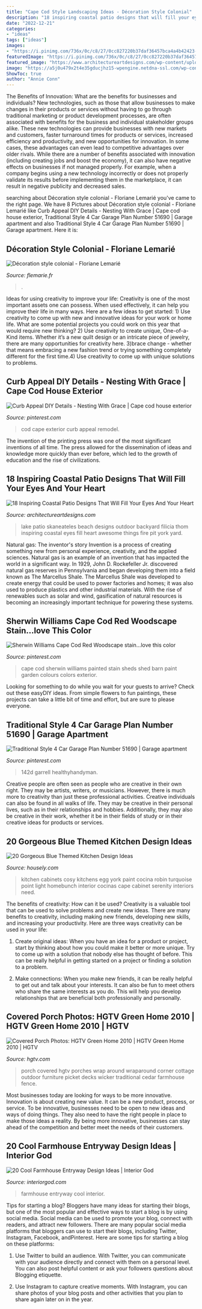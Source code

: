 ```yaml
---
title: "Cape Cod Style Landscaping Ideas - Décoration Style Colonial"
description: "18 inspiring coastal patio designs that will fill your eyes and your heart"
date: "2022-12-21"
categories:
- "ideas"
tags: ["ideas"]
images:
- "https://i.pinimg.com/736x/0c/c8/27/0cc827220b37daf36457bca4a4b42423--color-pallets-cape-cod.jpg"
featuredImage: "https://i.pinimg.com/736x/0c/c8/27/0cc827220b37daf36457bca4a4b42423--color-pallets-cape-cod.jpg"
featured_image: "https://www.architectureartdesigns.com/wp-content/uploads/2015/05/18-Inspiring-Coastal-Patio-Designs-That-Will-Fill-Your-Eyes-And-Your-Heart-6-630x473.jpg"
image: "https://a5j0u479x2t4e35gducjhz15-wpengine.netdna-ssl.com/wp-content/uploads/2015/06/blue-cosy-kitchen-design-new-york-picture-74969.jpg"
ShowToc: true
author: "Annie Conn"
---
```



The Benefits of Innovation: What are the benefits for businesses and individuals?
New technologies, such as those that allow businesses to make changes in their products or services without having to go through traditional marketing or product development processes, are often associated with benefits for the business and individual stakeholder groups alike. These new technologies can provide businesses with new markets and customers, faster turnaround times for products or services, increased efficiency and productivity, and new opportunities for innovation. In some cases, these advantages can even lead to competitive advantages over older rivals.
While there are a number of benefits associated with innovation (including creating jobs and boost the economy), it can also have negative effects on businesses if not managed properly. For example, when a company begins using a new technology incorrectly or does not properly validate its results before implementing them in the marketplace, it can result in negative publicity and decreased sales.

	

		
searching about Décoration style colonial - Floriane Lemarié you've came to the right page. We have 8 Pictures about Décoration style colonial - Floriane Lemarié like Curb Appeal DIY Details - Nesting With Grace | Cape cod house exterior, Traditional Style 4 Car Garage Plan Number 51690 | Garage apartment and also Traditional Style 4 Car Garage Plan Number 51690 | Garage apartment. Here it is:
		
    
## Décoration Style Colonial - Floriane Lemarié

<img loading=lazy src="https://www.flemarie.fr/blog/wp-content/uploads/2016/03/déco-style-colonial-10.jpg" onerror="this.onerror=null;this.src='https://tse2.mm.bing.net/th?id=OIP.N1hqY80BUW8RCjd413FYiwHaKl&amp;pid=15.1';" alt="Décoration style colonial - Floriane Lemarié">

_Source: flemarie.fr_

>. 

	

Ideas for using creativity to improve your life:
Creativity is one of the most important assets one can possess. When used effectively, it can help you improve their life in many ways. Here are a few ideas to get started: 1) Use creativity to come up with new and innovative ideas for your work or home life. What are some potential projects you could work on this year that would require new thinking? 2) Use creativity to create unique, One-of-a-Kind items. Whether it’s a new quilt design or an intricate piece of jewelry, there are many opportunities for creativity here. 3)brace change - whether that means embracing a new fashion trend or trying something completely different for the first time.4) Use creativity to come up with unique solutions to problems.

    
## Curb Appeal DIY Details - Nesting With Grace | Cape Cod House Exterior

<img loading=lazy src="https://i.pinimg.com/736x/52/05/b1/5205b1fc52874d1462d1c144215f57c1--cape-cod-exterior-remodel-cape-cod-house-exterior-curb-appeal.jpg" onerror="this.onerror=null;this.src='https://tse4.mm.bing.net/th?id=OIP._fW57VqFcbb7yr2JHQ-qGgHaLG&amp;pid=15.1';" alt="Curb Appeal DIY Details - Nesting With Grace | Cape cod house exterior">

_Source: pinterest.com_

>cod cape exterior curb appeal remodel. 

	

The invention of the printing press was one of the most significant inventions of all time. The press allowed for the dissemination of ideas and knowledge more quickly than ever before, which led to the growth of education and the rise of civilizations.

    
## 18 Inspiring Coastal Patio Designs That Will Fill Your Eyes And Your Heart

<img loading=lazy src="https://www.architectureartdesigns.com/wp-content/uploads/2015/05/18-Inspiring-Coastal-Patio-Designs-That-Will-Fill-Your-Eyes-And-Your-Heart-6-630x473.jpg" onerror="this.onerror=null;this.src='https://tse3.mm.bing.net/th?id=OIP.seu5wIO5o4HWRNqhwUnG6QHaFj&amp;pid=15.1';" alt="18 Inspiring Coastal Patio Designs That Will Fill Your Eyes And Your Heart">

_Source: architectureartdesigns.com_

>lake patio skaneateles beach designs outdoor backyard filicia thom inspiring coastal eyes fill heart awesome things fire pit york yard. 

	

Natural gas: The inventor's story
Invention is a process of creating something new from personal experience, creativity, and the applied sciences. Natural gas is an example of an invention that has impacted the world in a significant way. In 1929, John D. Rockefeller Jr. discovered natural gas reserves in Pennsylvania and began developing them into a field known as The Marcellus Shale. The Marcellus Shale was developed to create energy that could be used to power factories and homes; it was also used to produce plastics and other industrial materials. With the rise of renewables such as solar and wind, gasification of natural resources is becoming an increasingly important technique for powering these systems.

    
## Sherwin Williams Cape Cod Red Woodscape Stain...love This Color

<img loading=lazy src="https://i.pinimg.com/736x/0c/c8/27/0cc827220b37daf36457bca4a4b42423--color-pallets-cape-cod.jpg" onerror="this.onerror=null;this.src='https://tse2.mm.bing.net/th?id=OIP.5_K1cmB5pg-UHfXu5sW9OwHaJ3&amp;pid=15.1';" alt="Sherwin Williams Cape Cod Red Woodscape stain...love this color">

_Source: pinterest.com_

>cape cod sherwin williams painted stain sheds shed barn paint garden colours colors exterior. 

	

Looking for something to do while you wait for your guests to arrive? Check out these easyDIY ideas. From simple flowers to fun paintings, these projects can take a little bit of time and effort, but are sure to please everyone.

    
## Traditional Style 4 Car Garage Plan Number 51690 | Garage Apartment

<img loading=lazy src="https://i.pinimg.com/736x/78/3c/a8/783ca82a0d9615f4d5e2c254ee81a963.jpg" onerror="this.onerror=null;this.src='https://tse1.mm.bing.net/th?id=OIP.C4AeJJve7MJ6G_Tux7nLUgHaFj&amp;pid=15.1';" alt="Traditional Style 4 Car Garage Plan Number 51690 | Garage apartment">

_Source: pinterest.com_

>142d garrell healthyhandyman. 

	

Creative people are often seen as people who are creative in their own right. They may be artists, writers, or musicians. However, there is much more to creativity than just these professional activities. Creative individuals can also be found in all walks of life. They may be creative in their personal lives, such as in their relationships and hobbies. Additionally, they may also be creative in their work, whether it be in their fields of study or in their creative ideas for products or services.

    
## 20 Gorgeous Blue Themed Kitchen Design Ideas

<img loading=lazy src="https://a5j0u479x2t4e35gducjhz15-wpengine.netdna-ssl.com/wp-content/uploads/2015/06/blue-cosy-kitchen-design-new-york-picture-74969.jpg" onerror="this.onerror=null;this.src='https://tse3.mm.bing.net/th?id=OIP._re-wc1sdFXO0vBBFq2d7gHaF7&amp;pid=15.1';" alt="20 Gorgeous Blue Themed Kitchen Design Ideas">

_Source: housely.com_

>kitchen cabinets cosy kitchens egg york paint cocina robin turquoise point light homebunch interior cocinas cape cabinet serenity interiors need. 

	

The benefits of creativity: How can it be used?
Creativity is a valuable tool that can be used to solve problems and create new ideas. There are many benefits to creativity, including making new friends, developing new skills, and increasing your productivity. Here are three ways creativity can be used in your life: 
1. Create original ideas: When you have an idea for a product or project, start by thinking about how you could make it better or more unique. Try to come up with a solution that nobody else has thought of before. This can be really helpful in getting started on a project or finding a solution to a problem.

2. Make connections: When you make new friends, it can be really helpful to get out and talk about your interests. It can also be fun to meet others who share the same interests as you do. This will help you develop relationships that are beneficial both professionally and personally.

    
## Covered Porch Photos: HGTV Green Home 2010 | HGTV Green Home 2010 | HGTV

<img loading=lazy src="http://hgtvhome.sndimg.com/content/dam/images/hgtv/fullset/2010/3/3/2/GH2010-091_03-covered-porch-corner-70_s4x3.jpg.rend.hgtvcom.1280.960.jpeg" onerror="this.onerror=null;this.src='https://tse2.mm.bing.net/th?id=OIP.uEa8m6Pdb24w8scuLX3MEgHaFj&amp;pid=15.1';" alt="Covered Porch Photos: HGTV Green Home 2010 | HGTV Green Home 2010 | HGTV">

_Source: hgtv.com_

>porch covered hgtv porches wrap around wraparound corner cottage outdoor furniture picket decks wicker traditional cedar farmhouse fence. 

	

Most businesses today are looking for ways to be more innovative. Innovation is about creating new value. It can be a new product, process, or service. To be innovative, businesses need to be open to new ideas and ways of doing things. They also need to have the right people in place to make those ideas a reality. By being more innovative, businesses can stay ahead of the competition and better meet the needs of their customers.

    
## 20 Cool Farmhouse Entryway Design Ideas | Interior God

<img loading=lazy src="http://interiorgod.com/wp-content/uploads/2016/04/cool-farmhouse-entryway.jpg" onerror="this.onerror=null;this.src='https://tse3.mm.bing.net/th?id=OIP.pLxyfkj_bJ3yG3fLWCHd1AHaJ-&amp;pid=15.1';" alt="20 Cool Farmhouse Entryway Design Ideas | Interior God">

_Source: interiorgod.com_

>farmhouse entryway cool interior. 

	

Tips for starting a blog?
Bloggers have many ideas for starting their blogs, but one of the most popular and effective ways to start a blog is by using social media. Social media can be used to promote your blog, connect with readers, and attract new followers. There are many popular social media platforms that bloggers can use to start their blogs, including Twitter, Instagram, Facebook, andPinterest. Here are some tips for starting a blog on these platforms:
1. Use Twitter to build an audience. With Twitter, you can communicate with your audience directly and connect with them on a personal level. You can also post helpful content or ask your followers questions about Blogging etiquette.

2. Use Instagram to capture creative moments. With Instagram, you can share photos of your blog posts and other activities that you plan to share again later on in the year.

